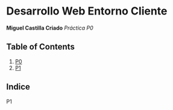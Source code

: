 # Desarrollo Web Entorno Cliente

**Miguel Castilla Criado**
*Práctica P0*

## Table of Contents
1. [P0](#P0)
2. [P1](#P1)

## Indice
<a name="P1">P1</a>


